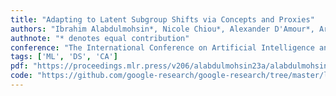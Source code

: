 ```yaml
---
title: "Adapting to Latent Subgroup Shifts via Concepts and Proxies"
authors: "Ibrahim Alabdulmohsin*, Nicole Chiou*, Alexander D'Amour*, Arthur Gretton*, Sanmi Koyejo*, Matt J. Kusner*, Stephen R. Pfohl*, Olawale Salaudeen*, Jessica Schrouff*, Katherine Tsai*"
authnote: "* denotes equal contribution"
conference: "The International Conference on Artificial Intelligence and Statistics (AISTATS), 2023"
tags: ['ML', 'DS', 'CA']
pdf: "https://proceedings.mlr.press/v206/alabdulmohsin23a/alabdulmohsin23a.pdf"
code: "https://github.com/google-research/google-research/tree/master/latent_shift_adaptation"
---
```

